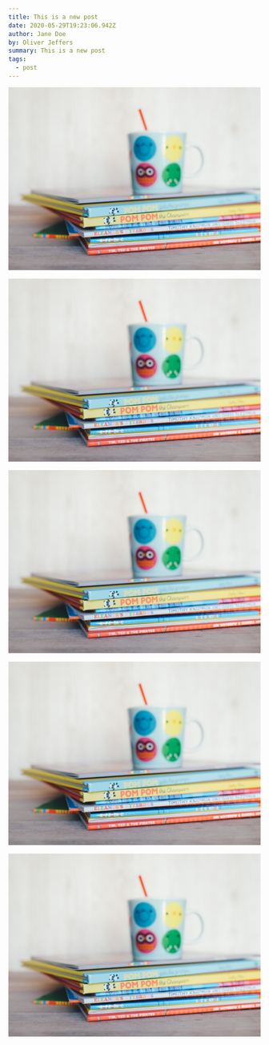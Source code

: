 ```yaml
---
title: This is a new post
date: 2020-05-29T19:23:06.942Z
author: Jane Doe
by: Oliver Jeffers
summary: This is a new post
tags:
  - post
---
```

![](/static/img/annie-spratt-o1tndlnvjlm-unsplash.jpg)

![kids image](/static/img/annie-spratt-o1tndlnvjlm-unsplash.jpg "kids image")

![](/static/img/annie-spratt-o1tndlnvjlm-unsplash.jpg)

![](/static/img/annie-spratt-o1tndlnvjlm-unsplash.jpg)

![](/static/img/annie-spratt-o1tndlnvjlm-unsplash.jpg)